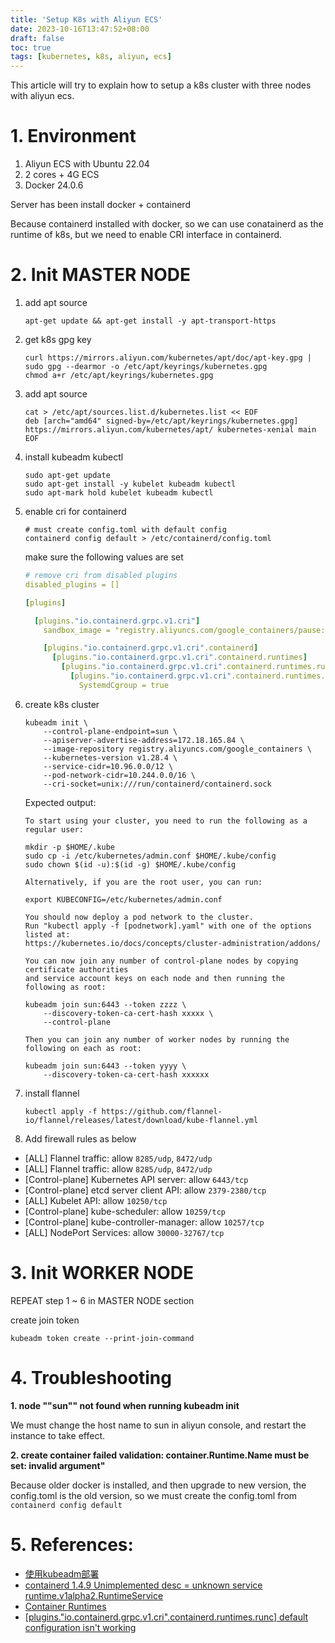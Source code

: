 ```yaml
---
title: 'Setup K8s with Aliyun ECS'
date: 2023-10-16T13:47:52+08:00
draft: false
toc: true
tags: [kubernetes, k8s, aliyun, ecs]
---
```


This article will try to explain how to setup a k8s cluster with three nodes with aliyun ecs.

# 1. Environment

1. Aliyun ECS with Ubuntu 22.04
2. 2 cores + 4G ECS
3. Docker 24.0.6

Server has been install docker + containerd

Because containerd installed with docker, so we can use conatainerd as the runtime of k8s, but we need to enable CRI interface in containerd.

# 2. Init MASTER NODE

1.  add apt source

    ```shell
    apt-get update && apt-get install -y apt-transport-https
    ```

2.  get k8s gpg key

    ```shell
    curl https://mirrors.aliyun.com/kubernetes/apt/doc/apt-key.gpg | sudo gpg --dearmor -o /etc/apt/keyrings/kubernetes.gpg
    chmod a+r /etc/apt/keyrings/kubernetes.gpg
    ```

3.  add apt source

    ```shell
    cat > /etc/apt/sources.list.d/kubernetes.list << EOF
    deb [arch="amd64" signed-by=/etc/apt/keyrings/kubernetes.gpg] https://mirrors.aliyun.com/kubernetes/apt/ kubernetes-xenial main
    EOF
    ```

4.  install kubeadm kubectl

    ```shell
    sudo apt-get update
    sudo apt-get install -y kubelet kubeadm kubectl
    sudo apt-mark hold kubelet kubeadm kubectl
    ```

5.  enable cri for containerd

    ```shell
    # must create config.toml with default config
    containerd config default > /etc/containerd/config.toml
    ```

    make sure the following values are set

    ```yaml
    # remove cri from disabled plugins
    disabled_plugins = []

    [plugins]

      [plugins."io.containerd.grpc.v1.cri"]
        sandbox_image = "registry.aliyuncs.com/google_containers/pause:3.9"
    
        [plugins."io.containerd.grpc.v1.cri".containerd]
          [plugins."io.containerd.grpc.v1.cri".containerd.runtimes]
            [plugins."io.containerd.grpc.v1.cri".containerd.runtimes.runc]
              [plugins."io.containerd.grpc.v1.cri".containerd.runtimes.runc.options]
                SystemdCgroup = true
    ```

6.  create k8s cluster

    ```shell
    kubeadm init \
        --control-plane-endpoint=sun \
        --apiserver-advertise-address=172.18.165.84 \
        --image-repository registry.aliyuncs.com/google_containers \
        --kubernetes-version v1.28.4 \
        --service-cidr=10.96.0.0/12 \
        --pod-network-cidr=10.244.0.0/16 \
        --cri-socket=unix:///run/containerd/containerd.sock
    ```

    Expected output:

    ```
    To start using your cluster, you need to run the following as a regular user:

    mkdir -p $HOME/.kube
    sudo cp -i /etc/kubernetes/admin.conf $HOME/.kube/config
    sudo chown $(id -u):$(id -g) $HOME/.kube/config

    Alternatively, if you are the root user, you can run:

    export KUBECONFIG=/etc/kubernetes/admin.conf

    You should now deploy a pod network to the cluster.
    Run "kubectl apply -f [podnetwork].yaml" with one of the options listed at:
    https://kubernetes.io/docs/concepts/cluster-administration/addons/

    You can now join any number of control-plane nodes by copying certificate authorities
    and service account keys on each node and then running the following as root:

    kubeadm join sun:6443 --token zzzz \
        --discovery-token-ca-cert-hash xxxxx \
        --control-plane 

    Then you can join any number of worker nodes by running the following on each as root:

    kubeadm join sun:6443 --token yyyy \
        --discovery-token-ca-cert-hash xxxxxx
    ```

7. install flannel

    ```shell
    kubectl apply -f https://github.com/flannel-io/flannel/releases/latest/download/kube-flannel.yml
    ```

8. Add firewall rules as below

* [ALL] Flannel traffic: allow `8285/udp`, `8472/udp`
* [ALL] Flannel traffic: allow `8285/udp`, `8472/udp`
* [Control-plane] Kubernetes API server: allow `6443/tcp`
* [Control-plane] etcd server client API: allow `2379-2380/tcp`
* [ALL] Kubelet API: allow `10250/tcp`
* [Control-plane] kube-scheduler: allow `10259/tcp`
* [Control-plane] kube-controller-manager: allow `10257/tcp`
* [ALL] NodePort Services: allow `30000-32767/tcp`

# 3. Init WORKER NODE

REPEAT step 1 ~ 6 in MASTER NODE section

create join token

```shell
kubeadm token create --print-join-command
```

# 4. Troubleshooting

**1. node "\"sun\"" not found when running kubeadm init**

We must change the host name to sun in aliyun console, and restart the instance to take effect.

**2. create container failed validation: container.Runtime.Name must be set: invalid argument"**

Because older docker is installed, and then upgrade to new version, the config.toml is the old version, so we must create the config.toml from `containerd config default`

# 5. References:

* [使用kubeadm部署](https://developer.aliyun.com/article/907981)
* [containerd 1.4.9 Unimplemented desc = unknown service runtime.v1alpha2.RuntimeService](https://serverfault.com/questions/1074008/containerd-1-4-9-unimplemented-desc-unknown-service-runtime-v1alpha2-runtimese)
* [Container Runtimes](https://kubernetes.io/docs/setup/production-environment/container-runtimes/)
* [[plugins."io.containerd.grpc.v1.cri".containerd.runtimes.runc] default configuration isn't working](https://github.com/containerd/containerd/issues/6964)